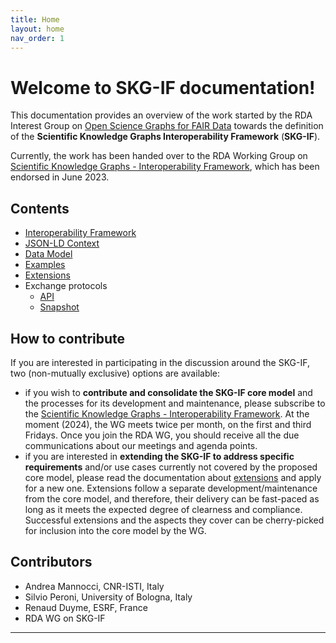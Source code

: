 ```yaml
---
title: Home
layout: home
nav_order: 1
---
```


# Welcome to SKG-IF documentation!

This documentation provides an overview of the work started by the RDA Interest Group on
[Open Science Graphs for FAIR Data] towards the definition of the **Scientific Knowledge Graphs Interoperability Framework** (**SKG-IF**).

Currently, the work has been handed over to the RDA Working Group on [Scientific Knowledge Graphs - Interoperability Framework], which has been endorsed in June 2023.
 

## Contents
- [Interoperability Framework]
- [JSON-LD Context]
- [Data Model]
- [Examples]
- [Extensions]
- Exchange protocols
    - [API]
    - [Snapshot]

    
## How to contribute
If you are interested in participating in the discussion around the SKG-IF, two (non-mutually exclusive) options are available:
- if you wish to **contribute and consolidate the SKG-IF core model** and the processes for its development and maintenance, please subscribe to the [Scientific Knowledge Graphs - Interoperability Framework]. At the moment (2024), the WG meets twice per month, on the first and third Fridays. Once you join the RDA WG, you should receive all the due communications about our meetings and agenda points. 
- if you are interested in **extending the SKG-IF to address specific requirements** and/or use cases currently not covered by the proposed core model, please read the documentation about [extensions] and apply for a new one. Extensions follow a separate development/maintenance from the core model, and therefore, their delivery can be fast-paced as long as it meets the expected degree of clearness and compliance. Successful extensions and the aspects they cover can be cherry-picked for inclusion into the core model by the WG.

## Contributors
- Andrea Mannocci, CNR-ISTI, Italy
- Silvio Peroni, University of Bologna, Italy
- Renaud Duyme, ESRF, France
- RDA WG on SKG-IF

----
[Open Science Graphs for FAIR Data]: https://www.rd-alliance.org/groups/open-science-graphs-fair-data-ig/activity/
[Scientific Knowledge Graphs - Interoperability Framework]: https://www.rd-alliance.org/groups/scientific-knowledge-graphs-interoperability-framework-skg-if-wg/activity/
[Interoperability Framework]: https://skg-if.github.io/interoperability-framework/
[Data Model]: https://skg-if.github.io/data-model/
[JSON-LD Context]: https://skg-if.github.io/context/
[Examples]: https://skg-if.github.io/examples/
[Extensions]: https://skg-if.github.io/extensions/
[Snapshot]: https://skg-if.github.io/snapshot/
[API]: https://skg-if.github.io/api/